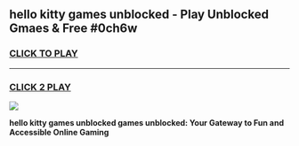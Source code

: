 
## hello kitty games unblocked - Play Unblocked Gmaes & Free #0ch6w
<h3>
<a href="https://premium.freeplayer.one?title=hello_kitty_games_unblocked&ref=01M">CLICK TO PLAY</a></h3>
<hr>

<h3>
<a href="https://premium.freeplayer.one?title=hello_kitty_games_unblocked&ref=01M">CLICK 2 PLAY</a>
  
</h3>

<a href="https://premium.freeplayer.one?title=hello_kitty_games_unblocked&ref=01M"><img src="https://clearcache.store/games.png"></a>


**hello kitty games unblocked games unblocked: Your Gateway to Fun and Accessible Online Gaming**
